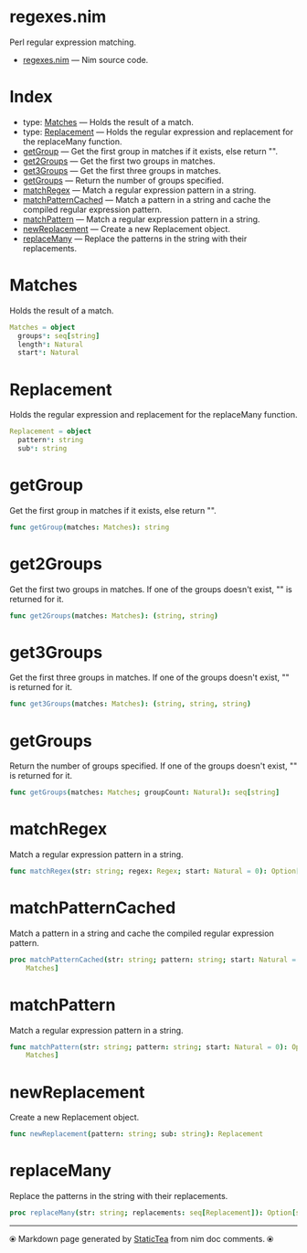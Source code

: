 # regexes.nim

Perl regular expression matching.

* [regexes.nim](../src/regexes.nim) &mdash; Nim source code.
# Index

* type: [Matches](#matches) &mdash; Holds the result of a match.
* type: [Replacement](#replacement) &mdash; Holds the regular expression and replacement for the replaceMany function.
* [getGroup](#getgroup) &mdash; Get the first group in matches if it exists, else return "".
* [get2Groups](#get2groups) &mdash; Get the first two groups in matches.
* [get3Groups](#get3groups) &mdash; Get the first three groups in matches.
* [getGroups](#getgroups) &mdash; Return the number of groups specified.
* [matchRegex](#matchregex) &mdash; Match a regular expression pattern in a string.
* [matchPatternCached](#matchpatterncached) &mdash; Match a pattern in a string and cache the compiled regular expression pattern.
* [matchPattern](#matchpattern) &mdash; Match a regular expression pattern in a string.
* [newReplacement](#newreplacement) &mdash; Create a new Replacement object.
* [replaceMany](#replacemany) &mdash; Replace the patterns in the string with their replacements.

# Matches

Holds the result of a match.

```nim
Matches = object
  groups*: seq[string]
  length*: Natural
  start*: Natural

```

# Replacement

Holds the regular expression and replacement for the replaceMany function.

```nim
Replacement = object
  pattern*: string
  sub*: string

```

# getGroup

Get the first group in matches if it exists, else return "".

```nim
func getGroup(matches: Matches): string
```

# get2Groups

Get the first two groups in matches. If one of the groups doesn't exist, "" is returned for it.

```nim
func get2Groups(matches: Matches): (string, string)
```

# get3Groups

Get the first three groups in matches. If one of the groups doesn't exist, "" is returned for it.

```nim
func get3Groups(matches: Matches): (string, string, string)
```

# getGroups

Return the number of groups specified. If one of the groups doesn't exist, "" is returned for it.

```nim
func getGroups(matches: Matches; groupCount: Natural): seq[string]
```

# matchRegex

Match a regular expression pattern in a string.

```nim
func matchRegex(str: string; regex: Regex; start: Natural = 0): Option[Matches]
```

# matchPatternCached

Match a pattern in a string and cache the compiled regular expression pattern.

```nim
proc matchPatternCached(str: string; pattern: string; start: Natural = 0): Option[
    Matches]
```

# matchPattern

Match a regular expression pattern in a string.

```nim
func matchPattern(str: string; pattern: string; start: Natural = 0): Option[
    Matches]
```

# newReplacement

Create a new Replacement object.

```nim
func newReplacement(pattern: string; sub: string): Replacement
```

# replaceMany

Replace the patterns in the string with their replacements.

```nim
proc replaceMany(str: string; replacements: seq[Replacement]): Option[string]
```


---
⦿ Markdown page generated by [StaticTea](https://github.com/flenniken/statictea/) from nim doc comments. ⦿
